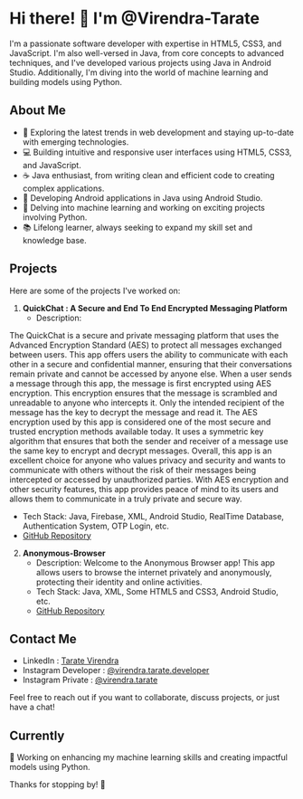 # Hi there! 👋 I'm @Virendra-Tarate

I'm a passionate software developer with expertise in HTML5, CSS3, and JavaScript. I'm also well-versed in Java, from core concepts to advanced techniques, and I've developed various projects using Java in Android Studio. Additionally, I'm diving into the world of machine learning and building models using Python.

## About Me

- 🌱 Exploring the latest trends in web development and staying up-to-date with emerging technologies.
- 💻 Building intuitive and responsive user interfaces using HTML5, CSS3, and JavaScript.
- ☕ Java enthusiast, from writing clean and efficient code to creating complex applications.
- 📱 Developing Android applications in Java using Android Studio.
- 🤖 Delving into machine learning and working on exciting projects involving Python.
- 📚 Lifelong learner, always seeking to expand my skill set and knowledge base.

## Projects

Here are some of the projects I've worked on:

1. **QuickChat : A Secure and End To End Encrypted Messaging Platform**
   - Description:
     
  The QuickChat is a secure and private messaging platform that uses the Advanced Encryption Standard (AES) to protect all messages exchanged between users. This app offers users the ability to communicate with each other in a secure and confidential manner, ensuring that their conversations remain private and cannot be accessed by anyone else.
  When a user sends a message through this app, the message is first encrypted using AES encryption. This encryption ensures that the message is scrambled and unreadable to anyone who intercepts it. Only the intended recipient of the message has the key to decrypt the message and read it.
  The AES encryption used by this app is considered one of the most secure and trusted encryption methods available today. It uses a symmetric key algorithm that ensures that both the sender and receiver of a message use the same key to encrypt and decrypt messages.
  Overall, this app is an excellent choice for anyone who values privacy and security and wants to communicate with others without the risk of their messages being intercepted or accessed by unauthorized parties. With AES encryption and other security features, this app provides peace of mind to its users and allows them to communicate in a truly private and secure way.
  

   - Tech Stack: Java, Firebase, XML, Android Studio, RealTime Database, Authentication System, OTP Login, etc.
   - [GitHub Repository](https://github.com/virendra-tarate/QuickChat.git)



2. **Anonymous-Browser**
   - Description:
     Welcome to the Anonymous Browser app! This app allows users to browse the internet privately and anonymously, protecting their identity and online activities.
   - Tech Stack: Java, XML, Some HTML5 and CSS3, Android Studio, etc.
   - [GitHub Repository](https://github.com/virendra-tarate/Anonymous-Browser.git)


## Contact Me

- LinkedIn : [Tarate Virendra](https://www.linkedin.com/in/virendra-tarate-88595b253)
- Instagram Developer : [@virendra.tarate.developer](https://instagram.com/virendra.tarate.devloper)
- Instagram Private : [@virendra.tarate](https://instagram.com/virendra.tarate)

Feel free to reach out if you want to collaborate, discuss projects, or just have a chat!


## Currently

🔭 Working on enhancing my machine learning skills and creating impactful models using Python.

Thanks for stopping by! 🚀



<!---
virendra-tarate/virendra-tarate is a ✨ special ✨ repository because its `README.md` (this file) appears on your GitHub profile.
You can click the Preview link to take a look at your changes.
--->
